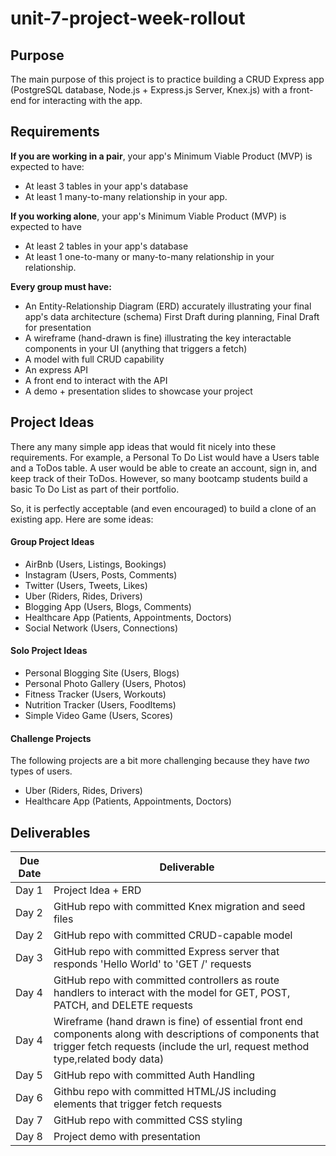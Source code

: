 # unit-7-project-week-rollout

## Purpose

The main purpose of this project is to practice building a CRUD Express app (PostgreSQL database, Node.js + Express.js Server, Knex.js) with a front-end for interacting with the app.

## Requirements

**If you are working in a pair**, your app's Minimum Viable Product (MVP) is expected to have:

- At least 3 tables in your app's database
- At least 1 many-to-many relationship in your app.

**If you working alone**, your app's Minimum Viable Product (MVP) is expected to have

- At least 2 tables in your app's database
- At least 1 one-to-many or many-to-many relationship in your relationship.

**Every group must have:**
- An Entity-Relationship Diagram (ERD) accurately illustrating your final app's data architecture (schema)
First Draft during planning, Final Draft for presentation
- A wireframe (hand-drawn is fine) illustrating the key interactable components in your UI (anything that triggers a fetch) 
- A model with full CRUD capability
- An express API
- A front end to interact with the API
- A demo + presentation slides to showcase your project

## Project Ideas
There any many simple app ideas that would fit nicely into these requirements. For example, a Personal To Do List would have a Users table and a ToDos table. A user would be able to create an account, sign in, and keep track of their ToDos. However, so many bootcamp students build a basic To Do List as part of their portfolio.

So, it is perfectly acceptable (and even encouraged) to build a clone of an existing app. Here are some ideas:

#### Group Project Ideas

- AirBnb (Users, Listings, Bookings)
- Instagram (Users, Posts, Comments)
- Twitter (Users, Tweets, Likes)
- Uber (Riders, Rides, Drivers)
- Blogging App (Users, Blogs, Comments)
- Healthcare App (Patients, Appointments, Doctors)
- Social Network (Users, Connections) 

#### Solo Project Ideas

- Personal Blogging Site (Users, Blogs)
- Personal Photo Gallery (Users, Photos)
- Fitness Tracker (Users, Workouts)
- Nutrition Tracker (Users, FoodItems)
- Simple Video Game (Users, Scores)

#### Challenge Projects

The following projects are a bit more challenging because they have _two_ types of users.

- Uber (Riders, Rides, Drivers)
- Healthcare App (Patients, Appointments, Doctors)

## Deliverables

| Due Date | Deliverable |
| - | -
| Day 1 | Project Idea + ERD |
| Day 2 | GitHub repo with committed Knex migration and seed files |
| Day 2 | GitHub repo with committed CRUD-capable model |
| Day 3 | GitHub repo with committed Express server that responds 'Hello World' to 'GET /' requests |
| Day 4 | GitHub repo with committed controllers as route handlers to interact with the model for GET, POST, PATCH, and DELETE requests
| Day 4 | Wireframe (hand drawn is fine) of essential front end components along with descriptions of components that trigger fetch requests (include the url, request method type,related body data)
| Day 5 | GitHub repo with committed Auth Handling |
| Day 6 | Githbu repo with committed HTML/JS including elements that trigger fetch requests |
| Day 7 | GitHub repo with committed CSS styling |
| Day 8 | Project demo with presentation |
